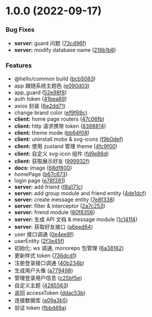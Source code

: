 # 1.0.0 (2022-09-17)


### Bug Fixes

* **server:** guard 问题 ([73cd96f](https://github.com/CCZX/Hello/commit/73cd96fb065b02e942108710ecbf0de1eb17f695))
* **server:** modify database name ([216b1b8](https://github.com/CCZX/Hello/commit/216b1b8fc3e565044ed6d158f5231f5182bf1d69))


### Features

* @hello/common build ([bcb5083](https://github.com/CCZX/Hello/commit/bcb50837825ea2de245eb86ad800311d9aa7e6c3))
* app 跟随系统主题色 ([e090d03](https://github.com/CCZX/Hello/commit/e090d0340bc68c5779708e627e5c1ef05b65b815))
* app_guard ([52e98f8](https://github.com/CCZX/Hello/commit/52e98f8dddd0da38a06b0bf913d7cea3ccce1a77))
* auth token ([41bea89](https://github.com/CCZX/Hello/commit/41bea896aa03e622184be732386a484153267887))
* axios 封装 ([6e2dd71](https://github.com/CCZX/Hello/commit/6e2dd71f16547b3d9b6a20384db7e66abad4d098))
* change brand color ([ef9f69c](https://github.com/CCZX/Hello/commit/ef9f69cfdf4f765382e16e94fe582c72971f2527))
* **client:** home page routers ([47c06fb](https://github.com/CCZX/Hello/commit/47c06fb782d0202d2d22fa9745c2c59279a974e4))
* **client:** http 请求携带 token ([8398814](https://github.com/CCZX/Hello/commit/8398814feff0825f17e247bd6d5c66d82beb56dc))
* **client:** theme mode ([bb64f08](https://github.com/CCZX/Hello/commit/bb64f0876e7c411a89d2a7ad9eb3ae666bb4be60))
* **client:** uninstall mobx &  svg-icons ([f9b0def](https://github.com/CCZX/Hello/commit/f9b0defa3cfa7b541a79d7e1d6c2942326df7043))
* **client:** 使用 zustand 管理 theme ([4fc9f00](https://github.com/CCZX/Hello/commit/4fc9f00eaf47c158c5e510d5edbe9dd3f353e1b2))
* **client:** 自定义 svg-icon 组件 ([fd9e86d](https://github.com/CCZX/Hello/commit/fd9e86d37725c3c9e866c6c43d074faa04901fd3))
* **client:** 获取展示好友 ([999932f](https://github.com/CCZX/Hello/commit/999932fbd1f7a39775e85f421737c23a8a59dd01))
* **docs:** image ([68df800](https://github.com/CCZX/Hello/commit/68df80077a94e033580eee544c42223223bb1eb8))
* homePage ([b67c673](https://github.com/CCZX/Hello/commit/b67c673d83c9765edec84cbe6045b1616aad661a))
* login page ([e78f281](https://github.com/CCZX/Hello/commit/e78f2817de598f6f37eb3dc1ab240e7a89d88a01))
* **server:** add friend ([f8a171c](https://github.com/CCZX/Hello/commit/f8a171cd52eb17ed130d67329d12e4175981c37a))
* **server:** add group module and friend entity ([4de1dcf](https://github.com/CCZX/Hello/commit/4de1dcfc60b87afec075485a29d5a942d1c3b00a))
* **server:** create message entity ([7e8f338](https://github.com/CCZX/Hello/commit/7e8f338dc982ea6705f3227a259635301cb86e00))
* **server:** filter & interceptor ([2a7c253](https://github.com/CCZX/Hello/commit/2a7c253880ef87e12c03c74d5b86c410b1ae76ef))
* **server:** friend module ([80f8356](https://github.com/CCZX/Hello/commit/80f8356c04c7b6879e90378a5b05d75cd88b81e4))
* **server:** 生成 API 文档 & message module ([1c141f4](https://github.com/CCZX/Hello/commit/1c141f40786f3764ee86e7a2ab49287787f71f7e))
* **server:** 获取好友接口 ([a6eed64](https://github.com/CCZX/Hello/commit/a6eed64b7367d7062c33bf306ae86edd68f5a9de))
* user 接口调通 ([0e4ee8f](https://github.com/CCZX/Hello/commit/0e4ee8fdb6981a7bf18f57a03775eb9434158a7e))
* userEntity ([2f3e45f](https://github.com/CCZX/Hello/commit/2f3e45fec9052b570c6ae2098fc7657fb92ea8dc))
* 初始化: ws 调通, monorepo 包管理 ([6a38162](https://github.com/CCZX/Hello/commit/6a38162efebf74ce8d525150e2df5bd8672a1a64))
* 更新样式 token ([736dcd1](https://github.com/CCZX/Hello/commit/736dcd15e577888159ab92b95a783f881b9695b3))
* 注册登录接口调通 ([40b234b](https://github.com/CCZX/Hello/commit/40b234b5b85732d5c62e779de45e15ee8445498e))
* 生成用户头像 ([a779498](https://github.com/CCZX/Hello/commit/a779498be88d7b0edecc6d034ef6b05b0c87ff2a))
* 管理登录用户信息 ([c25bf5e](https://github.com/CCZX/Hello/commit/c25bf5ece3869997330276fb5dea243ba3f080f2))
* 自定义主题 ([4285563](https://github.com/CCZX/Hello/commit/428556386c343f1c9fea953657ddea15d6701887))
* 返回 accessToken ([ddac53b](https://github.com/CCZX/Hello/commit/ddac53b6db448bc250fff4778628c060b56dda1c))
* 连接数据库 ([a09a3b5](https://github.com/CCZX/Hello/commit/a09a3b58e7d590a359cbeb7a345e61fdea7f8a2a))
* 验证 token ([fbbd49a](https://github.com/CCZX/Hello/commit/fbbd49aae149a881b579c2a8378a112a8b944ee8))



